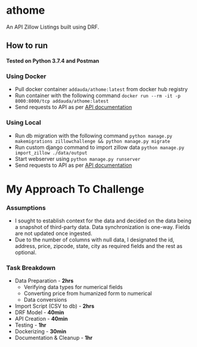 # athome

An API Zillow Listings built using DRF.

## How to run
#### Tested on Python 3.7.4 and Postman

### Using Docker
- Pull docker container `addauda/athome:latest` from docker hub registry
- Run container with the following command `docker run --rm -it -p 8000:8000/tcp addauda/athome:latest`
- Send requests to API as per [API documentation](documentation.md)

### Using Local
- Run db migration with the following command `python manage.py makemigrations zillowchallenge && python manage.py migrate`
- Run custom django command to import zillow data `python manage.py import_zillow ./data/output`
- Start webserver using `python manage.py runserver`
- Send requests to API as per [API documentation](documentation.md)

# My Approach To Challenge
### Assumptions
- I sought to establish context for the data and decided on the data being a snapshot of third-party data. Data synchronization is one-way. Fields are not updated once ingested.
- Due to the number of columns with null data, I designated the id, address, price, zipcode, state, city as required fields and the rest as optional. 

### Task Breakdown
- Data Preparation - **2hrs**
  - Verifying data types for numerical fields
  - Converting price from humanized form to numerical
  - Data conversions
- Import Script (CSV to db) - **2hrs**
- DRF Model - **40min**
- API Creation - **40min**
- Testing - **1hr**
- Dockerizing - **30min**
- Documentation & Cleanup - **1hr**
